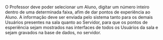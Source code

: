 O Professor deve poder selecionar um Aluno, digitar um número inteiro dentro de uma determinada faixa, afim de dar pontos de experiência ao Aluno. A informação deve ser enviada pelo sistema tanto para os demais Usuários presentes na sala quanto ao Servidor, para que os pontos de esperiência sejam mostrados nas interfaces de todos os Usuários da sala e sejam gravados na base de dados, no servidor.
